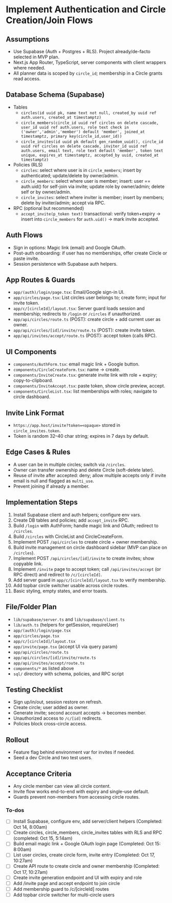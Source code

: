 <!-- c370ebc1-b907-4779-b761-bebb8c13c094 fb9e8019-331c-464f-8495-bef8ea71687c -->
# Implement Authentication and Circle Creation/Join Flows

## Assumptions
- Use Supabase (Auth + Postgres + RLS). Project already/de-facto selected in MVP plan.
- Next.js App Router, TypeScript, server components with client wrappers where needed.
- All planner data is scoped by `circle_id`; membership in a Circle grants read access.

## Database Schema (Supabase)
- Tables
  - `circles(id uuid pk, name text not null, created_by uuid ref auth.users, created_at timestamptz)`
  - `circle_members(circle_id uuid ref circles on delete cascade, user_id uuid ref auth.users, role text check in ('owner','admin','member') default 'member', joined_at timestamptz, primary key(circle_id,user_id))`
  - `circle_invites(id uuid pk default gen_random_uuid(), circle_id uuid ref circles on delete cascade, inviter_id uuid ref auth.users, email text, role text default 'member', token text unique, expires_at timestamptz, accepted_by uuid, created_at timestamptz)`
- Policies (RLS)
  - `circles`: select where user is in `circle_members`; insert by authenticated; update/delete by owner/admin.
  - `circle_members`: select where user is member; insert: user == auth.uid() for self-join via invite; update role by owner/admin; delete self or by owner/admin.
  - `circle_invites`: select where inviter is member; insert by members; delete by inviter/admin; accept via RPC.
- RPC (optional but recommended)
  - `accept_invite(p_token text)` transactional: verify token+expiry → insert into `circle_members` for `auth.uid()` → mark invite accepted.

## Auth Flows
- Sign in options: Magic link (email) and Google OAuth.
- Post-auth onboarding: if user has no memberships, offer create Circle or paste invite.
- Session persistence with Supabase auth helpers.

## App Routes & Guards
- `app/(auth)/login/page.tsx`: Email/Google sign-in UI.
- `app/circles/page.tsx`: List circles user belongs to; create form; input for invite token.
- `app/c/[circleId]/layout.tsx`: Server guard loads session and membership; redirects to `/login` or `/circles` if unauthorized.
- `app/api/circles/route.ts` (POST): create circle + add current user as owner.
- `app/api/circles/[id]/invite/route.ts` (POST): create invite token.
- `app/api/invites/accept/route.ts` (POST): accept token (calls RPC).

## UI Components
- `components/AuthForm.tsx`: email magic link + Google button.
- `components/CircleCreateForm.tsx`: name → create.
- `components/InviteCreate.tsx`: generate invite link with role + expiry; copy-to-clipboard.
- `components/InviteAccept.tsx`: paste token, show circle preview, accept.
- `components/CircleList.tsx`: list memberships with roles; navigate to circle dashboard.

## Invite Link Format
- `https://app.host/invite?token=<opaque>` stored in `circle_invites.token`.
- Token is random 32–40 char string; expires in 7 days by default.

## Edge Cases & Rules
- A user can be in multiple circles; switch via `/circles`.
- Owner can transfer ownership and delete Circle (soft-delete later).
- Reuse of invite after accepted: deny; allow multiple accepts only if invite email is null and flagged as `multi_use`.
- Prevent joining if already a member.

## Implementation Steps
1. Install Supabase client and auth helpers; configure env vars.
2. Create DB tables and policies; add `accept_invite` RPC.
3. Build `/login` with AuthForm; handle magic link and OAuth; redirect to `/circles`.
4. Build `/circles` with CircleList and CircleCreateForm.
5. Implement POST `/api/circles` to create circle + owner membership.
6. Build invite management on circle dashboard sidebar (MVP can place on `/circles`).
7. Implement POST `/api/circles/[id]/invite` to create invites; show copyable link.
8. Implement `/invite` page to accept token; call `/api/invites/accept` (or RPC direct) and redirect to `/c/[circleId]`.
9. Add server guard in `app/c/[circleId]/layout.tsx` to verify membership.
10. Add topbar circle switcher usable across circle routes.
11. Basic styling, empty states, and error toasts.

## File/Folder Plan
- `lib/supabase/server.ts` and `lib/supabase/client.ts`
- `lib/auth.ts` (helpers for getSession, requireUser)
- `app/(auth)/login/page.tsx`
- `app/circles/page.tsx`
- `app/c/[circleId]/layout.tsx`
- `app/invite/page.tsx` (accept UI via query param)
- `app/api/circles/route.ts`
- `app/api/circles/[id]/invite/route.ts`
- `app/api/invites/accept/route.ts`
- `components/*` as listed above
- `sql/` directory with schema, policies, and RPC script

## Testing Checklist
- Sign up/in/out, session restore on refresh.
- Create circle; user added as owner.
- Generate invite; second account accepts → becomes member.
- Unauthorized access to `/c/[id]` redirects.
- Policies block cross-circle access.

## Rollout
- Feature flag behind environment var for invites if needed.
- Seed a dev Circle and two test users.

## Acceptance Criteria
- Any circle member can view all circle content.
- Invite flow works end-to-end with expiry and single-use default.
- Guards prevent non-members from accessing circle routes.


### To-dos

- [ ] Install Supabase, configure env, add server/client helpers (Completed: Oct 14, 8:00am)
- [ ] Create circles, circle_members, circle_invites tables with RLS and RPC
(completed: Oct 15, 5:14am)
- [ ] Build email magic link + Google OAuth login page
(Completed: Oct 15: 8:00am)
- [ ] List user circles, create circle form, invite entry
(Completed: Oct 17, 10:27am)
- [ ] Create API route to create circle and owner membership
(Completed: Oct 17, 10:27am)
- [ ] Create invite generation endpoint and UI with expiry and role
- [ ] Add /invite page and accept endpoint to join circle
- [ ] Add membership guard to /c/[circleId] routes
- [ ] Add topbar circle switcher for multi-circle users